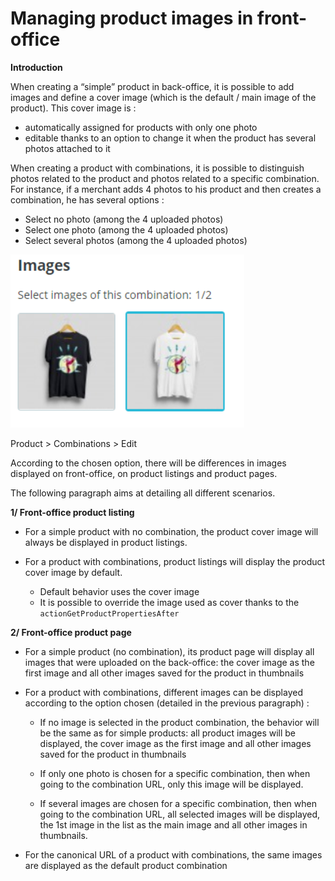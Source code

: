 # Managing product images in front-office #

**Introduction**

When creating a “simple” product in back-office, it is possible to add images and define a cover image (which is the default / main image of the product).
This cover image is : 
- automatically assigned for products with only one photo
- editable thanks to an option to change it when the product has several photos attached to it


When creating a product with combinations, it is possible to distinguish photos related to the product and photos related to a specific combination. 
For instance, if a merchant adds 4 photos to his product and then creates a combination, he has several options :
- Select no photo (among the 4 uploaded photos)
- Select one photo  (among the 4 uploaded photos)
- Select several photos  (among the 4 uploaded photos)

![Product images](/img/product-images.PNG)

Product > Combinations > Edit

According to the chosen option, there will be differences in images displayed on front-office, on product listings and product pages. 

The following paragraph aims at detailing all different scenarios. 


**1/ Front-office product listing**
- For a simple product with no combination, the product cover image will always be displayed in product listings.

- For a product with combinations, product listings will display the product cover image by default. 
  - Default behavior uses the cover image
  - It is possible to override the image used as cover thanks to the `actionGetProductPropertiesAfter`


**2/ Front-office product page**
- For a simple product (no combination), its product page will display all images that were uploaded on the back-office: the cover image as the first image and all other images saved for the product in thumbnails

- For a product with combinations, different images can be displayed according to the option chosen (detailed in the previous paragraph) :
  - If no image is selected in the product combination, the behavior will be the same as for simple products: all product images will be displayed, the cover image as the first image and all other images saved for the product in thumbnails

  - If only one photo is chosen for a specific combination, then when going to the combination URL, only this image will be displayed.

  - If several images are chosen for a specific combination, then when going to the combination URL, all selected images will be displayed, the 1st image in the list as the main image and all other images in thumbnails.


- For the canonical URL of a product with combinations, the same images are displayed as the default product combination

